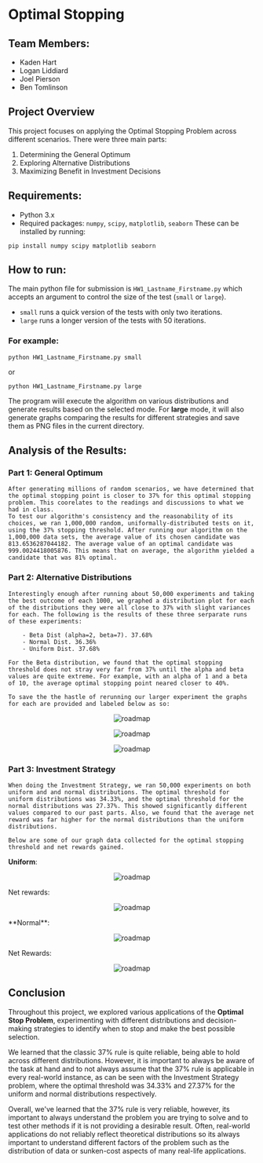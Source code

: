 # Optimal Stopping

## Team Members:
* Kaden Hart
* Logan Liddiard
* Joel Pierson
* Ben Tomlinson

## Project Overview

This project focuses on applying the Optimal Stopping Problem across different scenarios. There were three main parts:
1. Determining the General Optimum
2. Exploring Alternative Distributions
3. Maximizing Benefit in Investment Decisions

## Requirements:

* Python 3.x
* Required packages: `numpy`, `scipy`, `matplotlib`, `seaborn`
These can be installed by running:
```
pip install numpy scipy matplotlib seaborn
```

## How to run:

The main python file for submission is `HW1_Lastname_Firstname.py` which accepts an argument to control the size of the test (`small` or `large`).

* `small` runs a quick version of the tests with only two iterations.
* `large` runs a longer version of the tests with 50 iterations.

### For example:
```
python HW1_Lastname_Firstname.py small
```
or
```
python HW1_Lastname_Firstname.py large
```

The program wilil execute the algorithm on various distributions and generate results based on the selected mode. For **large** mode, it will also generate graphs comparing the results for different strategies and save them as PNG files in the current directory.

## Analysis of the Results:

### Part 1: General Optimum

    After generating millions of random scenarios, we have determined that the optimal stopping point is closer to 37% for this optimal stopping problem. This coorelates to the readings and discussions to what we had in class. 
    To test our algorithm's consistency and the reasonability of its choices, we ran 1,000,000 random, uniformally-distributed tests on it, using the 37% stopping threshold. After running our algorithm on the 1,000,000 data sets, the average value of its chosen candidate was 813.6536287044182. The average value of an optimal candidate was 999.0024418005876. This means that on average, the algorithm yielded a candidate that was 81% optimal.

### Part 2: Alternative Distributions

    Interestingly enough after running about 50,000 experiments and taking the best outcome of each 1000, we graphed a distribution plot for each of the distributions they were all close to 37% with slight variances for each. The following is the results of these three serparate runs of these experiments:

        - Beta Dist (alpha=2, beta=7). 37.68%  
        - Normal Dist. 36.36%
        - Uniform Dist. 37.68%

    For the Beta distribution, we found that the optimal stopping threshold does not stray very far from 37% until the alpha and beta values are quite extreme. For example, with an alpha of 1 and a beta of 10, the average optimal stopping point neared closer to 40%.

    To save the the hastle of rerunning our larger experiment the graphs for each are provided and labeled below as so:

<p align="center">
  <img src="Test_beta_optimal_stopping_plot.png" alt="roadmap">
</p>
<p align="center">
  <img src="Test_normal_optimal_stopping_plot.png" alt="roadmap">
</p>
<p align="center">
  <img src="Test_uniform_optimal_stopping_plot.png" alt="roadmap">
</p>


### Part 3: Investment Strategy

    When doing the Investment Strategy, we ran 50,000 experiments on both uniform and and normal distributions. The optimal threshold for uniform distributions was 34.33%, and the optimal threshold for the normal distributions was 27.37%. This showed significantly different values compared to our past parts. Also, we found that the average net reward was far higher for the normal distributions than the uniform distributions.

    Below are some of our graph data collected for the optimal stopping threshold and net rewards gained.

**Uniform**:
<p align="center">
  <img src="50_uniform_optimal_stopping_plot.png" alt="roadmap">
</p>
Net rewards:
<p align="center">
  <img src="50_uniform_net_rewards_plot.png" alt="roadmap">
</p>
**Normal**:
<p align="center">
  <img src="50_normal_optimal_stopping_plot.png" alt="roadmap">
</p>
Net Rewards:
<p align="center">
  <img src="50_normal_net_rewards_plot.png" alt="roadmap">
</p>

## Conclusion

Throughout this project, we explored various applications of the **Optimal Stop Problem**, experimenting with different distributions and decision-making strategies to identify when to stop and make the best possible selection.

We learned that the classic 37% rule is quite reliable, being able to hold across different distributions. However, it is important to always be aware of the task at hand and to not always assume that the 37% rule is applicable in every real-world instance, as can be seen with the Investment Strategy problem, where the optimal threshold was 34.33% and 27.37% for the uniform and normal distributions respectively.

Overall, we've learned that the 37% rule is very reliable, however, its important to always understand the problem you are trying to solve and to test other methods if it is not providing a desirable result. Often, real-world applications do not reliably reflect theoretical distributions so its always important to understand different factors of the problem such as the distribution of data or sunken-cost aspects of many real-life applications.